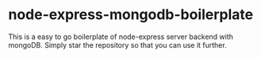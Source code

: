 # node-express-mongodb-boilerplate
This is a easy to go boilerplate of node-express server backend with mongoDB. Simply star the repository so that you can use it further. 

<!-- https://dillinger.io/ -->
